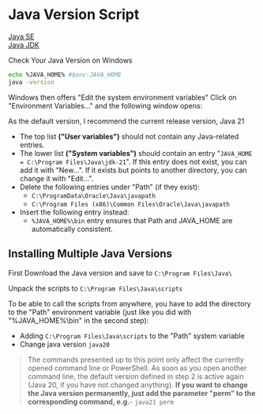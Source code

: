 # Java Version Script

[Java SE](https://www.oracle.com/java/technologies/java-se-glance.html)  
[Java JDK](https://jdk.java.net/)

Check Your Java Version on Windows

```Bash
echo %JAVA_HOME% #$env:JAVA_HOME
java -version
```

Windows then offers "Edit the system environment variables"
Click on "Environment Variables…" and the following window opens:

As the default version, I recommend the current release version, Java 21

* The top list **("User variables")** should not contain any Java-related entries.
* The lower list **("System variables")** should contain an entry "`JAVA_HOME = C:\Program Files\Java\jdk-21`". If this entry does not exist, you can add it with "New…". If it exists but points to another directory, you can change it with "Edit…".
* Delete the following entries under "Path" (if they exist):
  * `C:\ProgramData\Oracle\Java\javapath`
  * `C:\Program Files (x86)\Common Files\Oracle\Java\javapath`
* Insert the following entry instead:
  * `%JAVA_HOME%\bin` entry ensures that Path and JAVA_HOME are automatically consistent.

## Installing Multiple Java Versions

First Download the Java version and save to `C:\Program Files\Java\`

Unpack the scripts to `C:\Program Files\Java\scripts`

To be able to call the scripts from anywhere, you have to add the directory to the "Path" environment variable (just like you did with "%JAVA_HOME%\bin" in the second step):

* Adding `C:\Program Files\Java\scripts` to the "Path" system variable
* Change java version `java20`

> The commands presented up to this point only affect the currently opened command line or PowerShell. As soon as you open another command line, the default version defined in step 2 is active again (Java 20, if you have not changed anything). **If you want to change the Java version permanently, just add the parameter "perm" to the corresponding command, e.g.**- `java21 perm`
